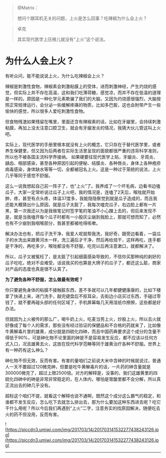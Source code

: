 > @Matrix：
> 
> 想问个跟耳机无关的问题，上火是怎么回事？吃辣椒为什么会上火？

> 卓克
> 
> 其实现代医学上压根儿就没有“上火”这个说法。

# 为什么人会上火？

有听众问，能不能说说上火，为什么吃辣椒会上火？

辣椒是刺激性食物，辣椒素会刺激粘膜上的受体，进而刺激神经，产生灼烧的感觉，但实际上并不存在高温，这和我们吃薄荷糖，感觉凉，而并不存在低温的道理是一样的。原因是一种化学元素欺骗了我们的大脑，又因为灼烧感很强烈，大脑按照正常规律运行，会分泌一些缓解疼痛的物质，比如多巴胺，这也会附带产生一些愉快的感觉，所以很多人爱吃刺激性食物。

但食物残渣如果残留在嘴里，里面还含有辣椒素的话，比如在牙龈里，会持续刺激粘膜，再加上没太注意口腔卫生，就会有牙龈发炎的情况，我猜大伙儿管这叫上火吧。

实际上，现代医学的手册里根本就没有上火的概念，它只存在于替代医学里，或者养生保健里，但又因为后两者在实际生活里呈现的面貌都很严重的违背科学准则，所以也不被各国主流科学界接纳。 如果硬要往现代医学上贴，牙龈炎、牙周炎、龋齿、咽部感染，甚至各种原因引起的便秘、结膜炎、各种唇炎，身体上各种疱疹病毒感染，身体缺水等等一切，全都被冠名上火。这是一种过于笼统的说法，上火几乎等同于感觉不舒服。

这么一说我想起自己前一阵子了，也“上火”了。我养成了一个坏毛病，边看书边嗑瓜子，大家一定常听说过瓜子上火吧，我的情况是，连嗑了2天后，喉咙就开始肿，疼，甚至有点头疼，体温37度多，我能隐隐察觉到就是瓜子造成的，而且我还能大概猜出什么原因，就是瓜子太脏了，我每次嗑完瓜子，右边脸上都有一片黑，第一次我还以为是我做笔记时签字笔的笔油不小心蹭上去的，但后来发现不是，就是当我嗑开每个瓜子时都有一小股灰尘崩到我脸上，那就可想而知了，必然也有不少崩到我咽喉部分，我甚至都被呛得咳嗽。

解决办法也有，把瓜子洗干净，我爱人呢就帮我洗，我好奇，跟旁边看着，一袋瓜子的水洗出来跟黄河水一样，洗三遍后才干净，然后再给焙干，这样再吃，连手都是干净的，再吃多少，喉咙都没有不舒服，吃完以后再注意漱口，就都解决了。

所以，瓜子又被冤枉了，是太脏了引起细菌感染导致的，不信你买那种纯的剥好的瓜子吃吃，绝对不会难受。话说我买的也算是大牌子的瓜子了，都还这么脏，商家对产品的态度也真是很不认真了。

 **为了避免各种不舒服，怎么做最有效呢？**

你只要避免身体的粘膜不接触脏东西，差不多就可以几年都健健康康的，比如下楼拿了快递上来，进门洗手，敲完键盘后不抠耳朵，去街边小店买过东西，手碰过零钱了，就不要再碰头部的任何区域了，手机屏幕每几天用湿纸巾擦擦，这些都是好办法。

但就因为上火被传的那么广，喝牛奶上火，吃麦当劳上火，炒股上火，所以去火就好像成了每个人的需求，那些没有经过验证的保健品和不合格的药就来了，比如像牛黄解毒片里的雄黄，成分就是四硫化四砷，而且中国药典要求这个成分的含量不得低于90%，可是砷化物不论里面的砷是不是容易发生反应，都不应该以任何方式入口，况且雄黄去火，这放在现代科学范畴等同于雄黄治疗各种不舒服。世界上有一种药有这么神么？

砷化物不但无效，反而有害。有害的量咱们之前说大米中含砷的时候就说过，普通人一天不要超过120微克砷，但要是吃牛黄解毒片的话，一片药的砷含量就是300000微克了，超过上限2500倍。对方的解释是，没事的，我们这雄黄里的四硫化四砷中的砷是非常非常稳定的，在人体内，哪怕是胃酸里都不会分解，所以真正流出去的砷几乎没有。

超标这个咱们不提，就看这个解释也说不通啊，既然这个成分这么霸气的稳定，和谁都不发生反应，怎么吃下去就怎么排出去，那为什么要加这种东西进去呢？吃它干什么用呢？所以今后我们再遇到“上火”二字，注意务实的找原因解决，随便吃去火的药不但没用，反而有害。

![https://piccdn3.umiwi.com/img/201703/14/201703141532277438243126.jpg](https://piccdn3.umiwi.com/img/201703/14/201703141532277438243126.jpg)

---
